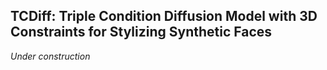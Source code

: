 ## TCDiff: Triple Condition Diffusion Model with 3D Constraints for Stylizing Synthetic Faces

_Under construction_
